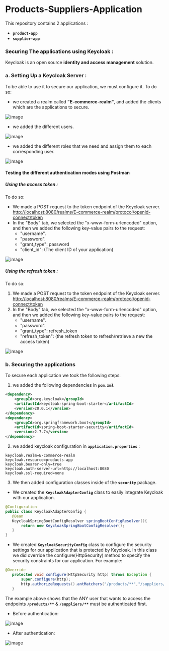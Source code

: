 # Products-Suppliers-Application

This repository contains 2 applications :
- **`product-app`**
- **`supplier-app`**

### Securing The applications using Keycloak :

Keycloak is an open source **identity and access management** solution.

###  a. Setting Up a Keycloak Server : 

To be able to use it to secure our application, we must configure it.
To do so:

- we created a realm called **"E-commerce-realm"**, and added the clients which are the applications to secure.

![image](https://user-images.githubusercontent.com/84817425/211116241-783c11d8-1865-4a65-8b80-9cf5f9fc03d7.png)

- we added the different users.

![image](https://user-images.githubusercontent.com/84817425/211116294-0adc9fbb-738b-4e50-b694-abc0008595f9.png)

- we added the different roles that we need and assign them to each corresponding user.

![image](https://user-images.githubusercontent.com/84817425/211116315-68c3fa61-0ccf-44f7-b29d-197612f0364d.png)

#### Testing the different authentication modes using Postman
##### Using the access token :
To do so:

- We made a POST request to the token endpoint of the Keycloak server. <http://localhost:8080/realms/E-commerce-realm/protocol/openid-connect/token>
- In the "Body" tab, we selected the "x-www-form-urlencoded" option, and then we added the following key-value pairs to the request:
   - "username".
   - "password".
   - "grant_type": password
   - "client_id": (The client ID of your application)

![image](https://user-images.githubusercontent.com/84817425/211116450-6c32c55d-f2a2-4ad0-828c-7ca12290c87d.png)

##### Using the refresh token :
To do so:

1. We made a POST request to the token endpoint of the Keycloak server. <http://localhost:8080/realms/E-commerce-realm/protocol/openid-connect/token>
2. In the "Body" tab, we selected the "x-www-form-urlencoded" option, and then we added the following key-value pairs to the request:
   - "username".
   - "password".
   - "grant_type": refresh_token
   - "refresh_token": (the refresh token to refresh/retrieve a new the access token)

![image](https://user-images.githubusercontent.com/84817425/211116526-a6e93c8f-5cd7-41a0-a687-a91ae7e329f2.png)

### b. Securing the applications

To secure each application we took the following steps:
1. we added the following dependencies in **`pom.xml`**
```xml		
<dependency> 
    <groupId>org.keycloak</groupId>
    <artifactId>keycloak-spring-boot-starter</artifactId>
    <version>20.0.1</version>
</dependency>
<dependency>
    <groupId>org.springframework.boot</groupId>
    <artifactId>spring-boot-starter-security</artifactId>		
    <version>2.7.7</version>
</dependency>
```
2. we added keycloak configuration in **`application.properties`** :
```
keycloak.realm=E-commerce-realm
keycloak.resource=products-app
keycloak.bearer-only=true
keycloak.auth-server-url=http://localhost:8080
keycloak.ssl-required=none
```
3. We then added configuration classes inside of the **`security`** package.
  - We created the **`KeycloakAdapterConfig`** class to easily integrate Keycloak with our application.
 ```java 
 @Configuration
public class KeycloakAdapterConfig {
    @Bean
    KeycloakSpringBootConfigResolver springBootConfigResolver(){
        return new KeycloakSpringBootConfigResolver();
    }
}
 ```
 - We created **`KeycloakSecurityConfig`** class to configure the security settings for our application that is protected by Keycloak. In this class we did override the configure(HttpSecurity) method to specify the security constraints for our application. 
For example: 
 ```java
 @Override
    protected void configure(HttpSecurity http) throws Exception {
        super.configure(http);
        http.authorizeRequests().antMatchers("/products/**","/suppliers/**").authenticated();
    }
 ```
The example above shows that the ANY user that wants to access the endpoints **`/products/**`** & **`/suppliers/**`** must be authenticated first.
 - Before authentication:
 
 ![image](https://user-images.githubusercontent.com/84817425/211117402-9544222c-0ca7-4039-b8f0-6d15718e5028.png)

- After authentication:

![image](https://user-images.githubusercontent.com/84817425/211117483-ca9079d7-a645-4bfb-ae30-d869850392ed.png)
